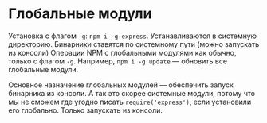 # Глобальные модули
Установка с флагом `-g`: `npm i -g express`.
Устанавливаются в системную директорию.
Бинарники ставятся по системному пути (можно запускать из консоли)
Операции NPM с глобальными модулями как обычно, только с флагом `-g`. Например, `npm i -g update` — обновить все глобальные модули.

Основное назначение глобальных модулей — обеспечить запуск бинарника из консоли. А так это скорее системные модули, потому что мы не сможем где угодно писать `require('express')`, если установили его глобально. Только запускать из консоли.